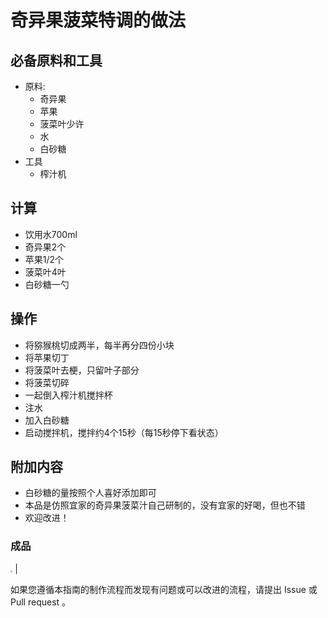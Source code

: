 # 奇异果菠菜特调的做法

## 必备原料和工具

- 原料:
  - 奇异果
  - 苹果
  - 菠菜叶少许
  - 水
  - 白砂糖
- 工具
  - 榨汁机

## 计算

- 饮用水700ml
- 奇异果2个
- 苹果1/2个
- 菠菜叶4叶
- 白砂糖一勺

## 操作

- 将猕猴桃切成两半，每半再分四份小块
- 将苹果切丁
- 将菠菜叶去梗，只留叶子部分
- 将菠菜切碎
- 一起倒入榨汁机搅拌杯
- 注水
- 加入白砂糖
- 启动搅拌机，搅拌约4个15秒（每15秒停下看状态）

## 附加内容

- 白砂糖的量按照个人喜好添加即可
- 本品是仿照宜家的奇异果菠菜汁自己研制的，没有宜家的好喝，但也不错
- 欢迎改进！

### 成品

<img src="./kiwi-example.jpg" style="zoom:20%;" /> |

如果您遵循本指南的制作流程而发现有问题或可以改进的流程，请提出 Issue 或 Pull request 。
